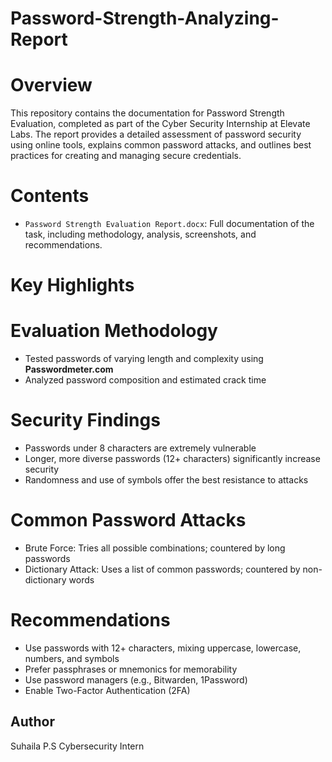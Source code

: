 # Password-Strength-Analyzing-Report

# Overview

This repository contains the documentation for  Password Strength Evaluation, completed as part of the Cyber Security Internship at Elevate Labs. The report provides a detailed assessment of password security using online tools, explains common password attacks, and outlines best practices for creating and managing secure credentials.

# Contents

-  `Password Strength Evaluation Report.docx`: Full documentation of the task, including methodology, analysis, screenshots, and recommendations.

# Key Highlights

# Evaluation Methodology
- Tested passwords of varying length and complexity using **Passwordmeter.com**
- Analyzed password composition and estimated crack time

# Security Findings
- Passwords under 8 characters are extremely vulnerable
- Longer, more diverse passwords (12+ characters) significantly increase security
- Randomness and use of symbols offer the best resistance to attacks

# Common Password Attacks
- Brute Force: Tries all possible combinations; countered by long passwords
- Dictionary Attack: Uses a list of common passwords; countered by non-dictionary words
# Recommendations
- Use passwords with 12+ characters, mixing uppercase, lowercase, numbers, and symbols
- Prefer passphrases or mnemonics for memorability
- Use password managers (e.g., Bitwarden, 1Password)
- Enable Two-Factor Authentication (2FA)

## Author

Suhaila P.S
Cybersecurity Intern 

